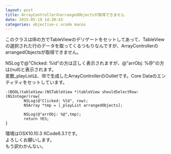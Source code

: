 ```yaml
---
layout: post
title: ArrayControllerのarrangedObjectsが取得できません
date: 2015-05-19 14:39:43
categories: objective-c xcode macos
---
```

<!-- {% raw %} -->
<p>このクラスはIBの方でTableViewのデリゲートをセットしてあって、TableViewの選択された行のデータを取ってくるつもりなんですが、ArrayControllerのarrangedObjectsが取得できません。</p>

<p>NSLogで@"Clicked: %ld"の方は正しく表示されますが、@"arrObj: %@"の方は(null)と表示されます。<br>
変数_playListは、IBで生成したArrayControllerのOutletです。Core Dataのエンティティをセットしています。</p>

<pre><code>-(BOOL)tableView:(NSTableView *)tableView shouldSelectRow:(NSInteger)row{
        NSLog(@"Clicked: %ld", row);
        NSArray *tmp = [_playList arrangedObjects];

        NSLog(@"arrObj: %@",tmp);
        return YES; 
}
</code></pre>

<p>環境はOSX10.10.3 XCode6.3.1です。<br>
よろしくお願いします。<br>
もう訳わかんない。</p>
<!-- {% endraw %} -->
